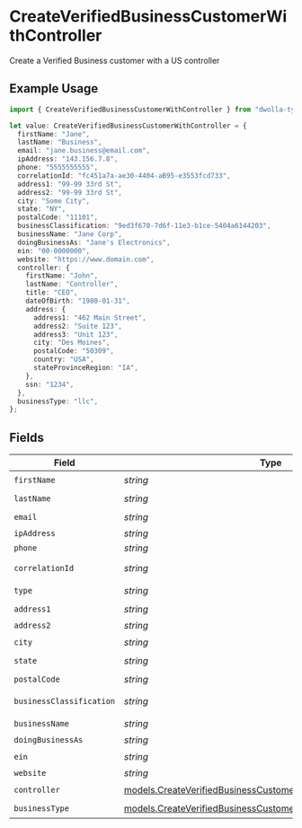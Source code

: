 # CreateVerifiedBusinessCustomerWithController

Create a Verified Business customer with a US controller

## Example Usage

```typescript
import { CreateVerifiedBusinessCustomerWithController } from "dwolla-typescript/models";

let value: CreateVerifiedBusinessCustomerWithController = {
  firstName: "Jane",
  lastName: "Business",
  email: "jane.business@email.com",
  ipAddress: "143.156.7.8",
  phone: "5555555555",
  correlationId: "fc451a7a-ae30-4404-aB95-e3553fcd733",
  address1: "99-99 33rd St",
  address2: "99-99 33rd St",
  city: "Some City",
  state: "NY",
  postalCode: "11101",
  businessClassification: "9ed3f670-7d6f-11e3-b1ce-5404a6144203",
  businessName: "Jane Corp",
  doingBusinessAs: "Jane's Electronics",
  ein: "00-0000000",
  website: "https://www.domain.com",
  controller: {
    firstName: "John",
    lastName: "Controller",
    title: "CEO",
    dateOfBirth: "1980-01-31",
    address: {
      address1: "462 Main Street",
      address2: "Suite 123",
      address3: "Unit 123",
      city: "Des Moines",
      postalCode: "50309",
      country: "USA",
      stateProvinceRegion: "IA",
    },
    ssn: "1234",
  },
  businessType: "llc",
};
```

## Fields

| Field                                                                                                                                    | Type                                                                                                                                     | Required                                                                                                                                 | Description                                                                                                                              | Example                                                                                                                                  |
| ---------------------------------------------------------------------------------------------------------------------------------------- | ---------------------------------------------------------------------------------------------------------------------------------------- | ---------------------------------------------------------------------------------------------------------------------------------------- | ---------------------------------------------------------------------------------------------------------------------------------------- | ---------------------------------------------------------------------------------------------------------------------------------------- |
| `firstName`                                                                                                                              | *string*                                                                                                                                 | :heavy_check_mark:                                                                                                                       | N/A                                                                                                                                      | Jane                                                                                                                                     |
| `lastName`                                                                                                                               | *string*                                                                                                                                 | :heavy_check_mark:                                                                                                                       | N/A                                                                                                                                      | Business                                                                                                                                 |
| `email`                                                                                                                                  | *string*                                                                                                                                 | :heavy_check_mark:                                                                                                                       | N/A                                                                                                                                      | jane.business@email.com                                                                                                                  |
| `ipAddress`                                                                                                                              | *string*                                                                                                                                 | :heavy_minus_sign:                                                                                                                       | N/A                                                                                                                                      | 143.156.7.8                                                                                                                              |
| `phone`                                                                                                                                  | *string*                                                                                                                                 | :heavy_minus_sign:                                                                                                                       | N/A                                                                                                                                      | 5555555555                                                                                                                               |
| `correlationId`                                                                                                                          | *string*                                                                                                                                 | :heavy_minus_sign:                                                                                                                       | N/A                                                                                                                                      | fc451a7a-ae30-4404-aB95-e3553fcd733                                                                                                      |
| `type`                                                                                                                                   | *string*                                                                                                                                 | :heavy_check_mark:                                                                                                                       | N/A                                                                                                                                      |                                                                                                                                          |
| `address1`                                                                                                                               | *string*                                                                                                                                 | :heavy_check_mark:                                                                                                                       | N/A                                                                                                                                      | 99-99 33rd St                                                                                                                            |
| `address2`                                                                                                                               | *string*                                                                                                                                 | :heavy_minus_sign:                                                                                                                       | N/A                                                                                                                                      | 99-99 33rd St                                                                                                                            |
| `city`                                                                                                                                   | *string*                                                                                                                                 | :heavy_check_mark:                                                                                                                       | N/A                                                                                                                                      | Some City                                                                                                                                |
| `state`                                                                                                                                  | *string*                                                                                                                                 | :heavy_check_mark:                                                                                                                       | N/A                                                                                                                                      | NY                                                                                                                                       |
| `postalCode`                                                                                                                             | *string*                                                                                                                                 | :heavy_check_mark:                                                                                                                       | N/A                                                                                                                                      | 11101                                                                                                                                    |
| `businessClassification`                                                                                                                 | *string*                                                                                                                                 | :heavy_check_mark:                                                                                                                       | N/A                                                                                                                                      | 9ed3f670-7d6f-11e3-b1ce-5404a6144203                                                                                                     |
| `businessName`                                                                                                                           | *string*                                                                                                                                 | :heavy_check_mark:                                                                                                                       | N/A                                                                                                                                      | Jane Corp                                                                                                                                |
| `doingBusinessAs`                                                                                                                        | *string*                                                                                                                                 | :heavy_minus_sign:                                                                                                                       | N/A                                                                                                                                      | Jane's Electronics                                                                                                                       |
| `ein`                                                                                                                                    | *string*                                                                                                                                 | :heavy_check_mark:                                                                                                                       | N/A                                                                                                                                      | 00-0000000                                                                                                                               |
| `website`                                                                                                                                | *string*                                                                                                                                 | :heavy_minus_sign:                                                                                                                       | N/A                                                                                                                                      | https://www.domain.com                                                                                                                   |
| `controller`                                                                                                                             | [models.CreateVerifiedBusinessCustomerWithControllerController](../models/createverifiedbusinesscustomerwithcontrollercontroller.md)     | :heavy_check_mark:                                                                                                                       | N/A                                                                                                                                      |                                                                                                                                          |
| `businessType`                                                                                                                           | [models.CreateVerifiedBusinessCustomerWithControllerBusinessType](../models/createverifiedbusinesscustomerwithcontrollerbusinesstype.md) | :heavy_check_mark:                                                                                                                       | N/A                                                                                                                                      | llc                                                                                                                                      |